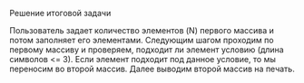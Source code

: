 
 Решение итоговой задачи

Пользователь задает количество элементов (N) первого массива и потом заполняет его элементами.
Следующим шагом проходим по первому массиву и проверяем, подходит ли элемент условию (длина символов <= 3). 
Если элемент подходит под данное условие, то мы переносим во второй массив.
Далее выводим второй массив на печать.


